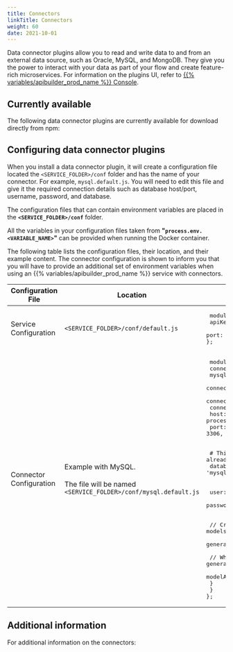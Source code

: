 ```yaml
---
title: Connectors
linkTitle: Connectors
weight: 60
date: 2021-10-01
---
```


Data connector plugins allow you to read and write data to and from an external data source, such as Oracle, MySQL, and MongoDB. They give you the power to interact with your data as part of your flow and create feature-rich microservices. For information on the plugins UI, refer to [{{% variables/apibuilder_prod_name %}} Console](/docs/developer_guide/console/#plugins-tab).

## Currently available

The following data connector plugins are currently available for download directly from npm:

## Configuring data connector plugins

When you install a data connector plugin, it will create a configuration file located the `<SERVICE_FOLDER>/conf` folder and has the name of your connector. For example, `mysql.default.js`. You will need to edit this file and give it the required connection details such as database host/port, username, password, and database.

The configuration files that can contain environment variables are placed in the **`<SERVICE_FOLDER>/conf`** folder.

All the variables in your configuration files taken from **"`process.env.<VARIABLE_NAME>`"** can be provided when running the Docker container.

The following table lists the configuration files, their location, and their example content. The connector configuration is shown to inform you that you will have to provide an additional set of environment variables when using an {{% variables/apibuilder_prod_name %}} service with connectors.

| Configuration File | Location | Example |
| --- | --- | --- |
| Service Configuration | `<SERVICE_FOLDER>/conf/default.js` | <pre> module.exports = {<br /> apiKey: process.env.APIKEY<br /> port: parseInt(process.env.PORT) &#x7c;&#x7c; 8080<br />}; </pre> |
| Connector Configuration | Example with MySQL.<br /><br />The file will be named `<SERVICE_FOLDER>/conf/mysql.default.js` | <pre> module.exports = {<br />  connectors: {<br />    mysql: {<br />      connector: '@axway/api-builder-plugin-dc-mysql',<br />      connectionPooling: true,<br />      connectionLimit: 10,<br />      host: process.env.MYSQL_HOST &#x7c;&#x7c; 'localhost',<br />      port: 3306,<br /> <br /> <br />    # This could be set to mysql since this is already available database  by default<br />      database: 'mysql',<br /> <br /> <br />      user: process.env.MYSQL_USER,<br />      password: process.env.MYSQL_PASSWORD,<br /> <br /> <br />      // Create models based on your schema that can be used in your API.<br />      generateModelsFromSchema: true,<br /> <br />      // Whether or not to generate APIs based on the methods in generated models.<br />      modelAutogen: false<br />    }<br />  }<br />}; </pre> |

## Additional information

For additional information on the connectors:

